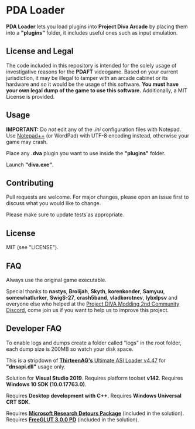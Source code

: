 # PDA Loader

**PDA Loader** lets you load plugins into **Project Diva Arcade** by placing them into a **"plugins"** folder, it includes useful ones such as input emulation.

## License and Legal

The code included in this repository is intended for the solely usage of investigative reasons for the **PDAFT** videogame.
Based on your current jurisdiction, it may be illegal to tamper with an arcade cabinet or its hardware and so it would be the usage of this software.
**You must have your own legal dump of the game to use this software.**
Additionally, a MIT License is provided.

## Usage

**IMPORTANT:** Do *not* edit any of the *.ini* configuration files with Notepad. Use [Notepad++](https://notepad-plus-plus.org/download) (or WordPad) with UTF-8 encoding instead, otherwise your game may crash.

Place any **.dva** plugin you want to use inside the **"plugins"** folder.

Launch **"diva.exe"**.

## Contributing

Pull requests are welcome. For major changes, please open an issue first to discuss what you would like to change.

Please make sure to update tests as appropriate.

## License

MIT (see "LICENSE").

## FAQ

Always use the original game executable.

Special thanks to **nastys**, **Brolijah**, **Skyth**, **korenkonder**, **Samyuu**, **somewhatlurker**, **SwigS-27**, **crash5band**, **vladkorotnev**, **lybxlpsv** and everyone else who helped at the [Project DIVA Modding 2nd Community Discord](https://discord.gg/cvBVGDZ), come join us if you want to help us to improve this project.

## Developer FAQ

To enable logs and dumps create a folder called "logs" in the root folder, each dump size is 200MB so watch your disk space.

This is a stripdown of [**ThirteenAG's** Ultimate ASI Loader v4.47](https://github.com/ThirteenAG/Ultimate-ASI-Loader/) for **"dnsapi.dll"** usage only.

Solution for **Visual Studio 2019**.
Requires platform toolset **v142**.
Requires **Windows 10 SDK (10.0.17763.0)**.

Requires **Desktop development with C++**.
Requires **Windows Universal CRT SDK**.

Requires [**Microsoft Research Detours Package**](https://github.com/microsoft/Detours) (included in the solution).
Requires [**FreeGLUT 3.0.0 PD**](https://github.com/Rayduxz/FreeGLUT) (included in the solution).
